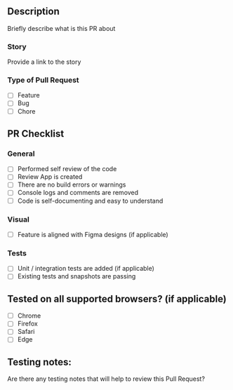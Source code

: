 ## Description
Briefly describe what is this PR about

### Story
Provide a link to the story

### Type of Pull Request
- [ ] Feature
- [ ] Bug
- [ ] Chore

## PR Checklist

### General
- [ ] Performed self review of the code
- [ ] Review App is created
- [ ] There are no build errors or warnings
- [ ] Console logs and comments are removed
- [ ] Code is self-documenting and easy to understand

### Visual
- [ ] Feature is aligned with Figma designs (if applicable)

### Tests
- [ ] Unit / integration tests are added (if applicable)
- [ ] Existing tests and snapshots are passing

## Tested on all supported browsers? (if applicable)
- [ ] Chrome
- [ ] Firefox
- [ ] Safari
- [ ] Edge

## Testing notes:
Are there any testing notes that will help to review this Pull Request?

